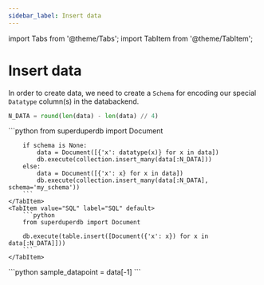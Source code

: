 ```yaml
---
sidebar_label: Insert data
---
```

import Tabs from '@theme/Tabs';
import TabItem from '@theme/TabItem';

<!-- TABS -->
# Insert data

In order to create data, we need to create a `Schema` for encoding our special `Datatype` column(s) in the databackend.

```python
N_DATA = round(len(data) - len(data) // 4)
```


<Tabs>
    <TabItem value="MongoDB" label="MongoDB" default>
        ```python
        from superduperdb import Document
        
        if schema is None:
            data = Document([{'x': datatype(x)} for x in data])    
            db.execute(collection.insert_many(data[:N_DATA]))
        else:
            data = Document([{'x': x} for x in data])    
            db.execute(collection.insert_many(data[:N_DATA], schema='my_schema'))        
        ```
    </TabItem>
    <TabItem value="SQL" label="SQL" default>
        ```python
        from superduperdb import Document
        
        db.execute(table.insert([Document({'x': x}) for x in data[:N_DATA]]))        
        ```
    </TabItem>
</Tabs>
```python
sample_datapoint = data[-1]
```

